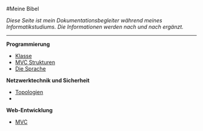 #Meine Bibel

*Diese Seite ist mein Dokumentationsbegleiter während meines Informatikstudiums. Die Informationen werden nach und nach ergänzt.*

---


**Programmierung**  
- [Klasse](https://document.eduardanderegg.ch/Programmierung/Klasse/index.html)  
- [MVC Strukturen](https://document.eduardanderegg.ch/Programmierung/MVC/index.html)  
- [Die Sprache](https://document.eduardanderegg.ch/Programmierung/DieSprache/index.html)  

**Netzwerktechnik und Sicherheit**  
- [Topologien](https://document.eduardanderegg.ch/Netzwerk/Topologien/index.html)  
- 

**Web-Entwicklung**  
- [MVC](https://document.eduardanderegg.ch/Server/MVC/index.html) 
